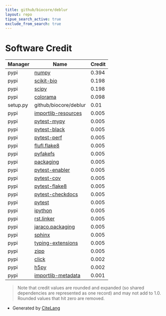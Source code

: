 ```yaml
---
title: github/biocore/deblur
layout: repo
tipue_search_active: true
exclude_from_search: true
---
```

# Software Credit

|Manager|Name|Credit|
|-------|----|------|
|pypi|[numpy](https://www.numpy.org)|0.394|
|pypi|[scikit-bio](http://scikit-bio.org)|0.198|
|pypi|[scipy](https://scipy.org/)|0.198|
|pypi|[colorama](https://github.com/tartley/colorama)|0.098|
|setup.py|github/biocore/deblur|0.01|
|pypi|[importlib-resources](https://github.com/python/importlib_resources)|0.005|
|pypi|[pytest-mypy](https://pypi.org/project/pytest-mypy)|0.005|
|pypi|[pytest-black](https://pypi.org/project/pytest-black)|0.005|
|pypi|[pytest-perf](https://pypi.org/project/pytest-perf)|0.005|
|pypi|[flufl.flake8](https://pypi.org/project/flufl.flake8)|0.005|
|pypi|[pyfakefs](https://pypi.org/project/pyfakefs)|0.005|
|pypi|[packaging](https://pypi.org/project/packaging)|0.005|
|pypi|[pytest-enabler](https://pypi.org/project/pytest-enabler)|0.005|
|pypi|[pytest-cov](https://pypi.org/project/pytest-cov)|0.005|
|pypi|[pytest-flake8](https://pypi.org/project/pytest-flake8)|0.005|
|pypi|[pytest-checkdocs](https://pypi.org/project/pytest-checkdocs)|0.005|
|pypi|[pytest](https://pypi.org/project/pytest)|0.005|
|pypi|[ipython](https://pypi.org/project/ipython)|0.005|
|pypi|[rst.linker](https://pypi.org/project/rst.linker)|0.005|
|pypi|[jaraco.packaging](https://pypi.org/project/jaraco.packaging)|0.005|
|pypi|[sphinx](https://pypi.org/project/sphinx)|0.005|
|pypi|[typing-extensions](https://pypi.org/project/typing-extensions)|0.005|
|pypi|[zipp](https://pypi.org/project/zipp)|0.005|
|pypi|[click](https://palletsprojects.com/p/click/)|0.002|
|pypi|[h5py](http://www.h5py.org)|0.002|
|pypi|[importlib-metadata](https://github.com/python/importlib_metadata)|0.001|


> Note that credit values are rounded and expanded (so shared dependencies are represented as one record) and may not add to 1.0. Rounded values that hit zero are removed.


- Generated by [CiteLang](https://github.com/vsoch/citelang)
